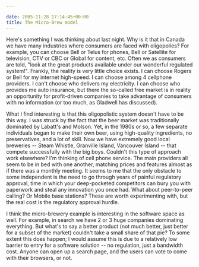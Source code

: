 ```yaml
---

date: 2005-11-28 17:14:45+00:00
title: The Micro-Brew model
---
```


Here's something I was thinking about last night.  Why is it that in Canada we have many industries where consumers are faced with oligopolies?  For example, you can choose Bell or Telus for phones, Bell or Satellite for television, CTV or CBC or Global for content, etc.  Often we as consumers are told, "look at the great products available under our wonderful regulated system!".  Frankly, the reality is very little choice exists.  I can choose Rogers or Bell for my internet high-speed.  I can choose among 4 cellphone providers.  I can't choose who delivers my electricity.  I can choose who provides me auto insurance, but there the so-called free market is in reality an opportunity for profit-driven companies to take advantage of consumers with no information (or too much, as Gladwell has discussed).

What I find interesting is that this oligopolistic system doesn't have to be this way.  I was struck by the fact that the beer market was traditionally dominated by Labatt's and Molson. Yet, in the 1980s or so, a few separate individuals began to make their own beer, using high-quality ingredients, no preservatives, and a lot of skill.  Now we have extremely good local breweries -- Steam Whistle, Granville Island, Vancouver Island -- that compete successfully with the big boys.  Couldn't this type of approach work elsewhere?  I'm thinking of cell phone service.  The main providers all seem to be in bed with one another, matching prices and features almost as if there was a monthly meeting.  It seems to me that the only obstacle to some independent is the need to go through years of painful regulatory approval, time in which your deep-pocketed competitors can bury you with paperwork and steal any innovation you once had.  What about peer-to-peer calling?  Or Mobile base stations?  These are worth experimenting with, but the real cost is the regulatory approval hurdle.

I think the micro-brewery example is interesting in the software space as well.  For example, in search we have 2 or 3 huge companies dominating everything.  But what's to say a better product (not much better, just better for a subset of the market) couldn't take a small share of that pie? To some extent this does happen; I would assume this is due to a relatively low barrier to entry for a software solution -- no regulation, just a bandwidth cost. Anyone can open up a search page, and the users can vote to come with their browsers, or not.
